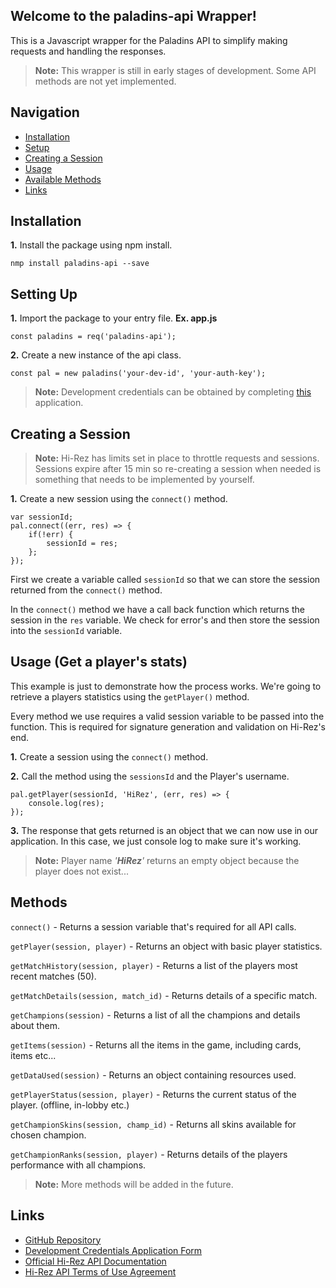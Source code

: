 Welcome to the paladins-api Wrapper!
------------

This is a Javascript wrapper for the Paladins API to simplify making requests and handling the responses.

>**Note:** This wrapper is still in early stages of development. Some API methods are not yet implemented.

Navigation
-------------
* [Installation](#installation)
* [Setup](#setting-up)
* [Creating a Session](#creating-a-session)
* [Usage](#usage-get-a-players-stats)
* [Available Methods](#methods)
* [Links](#links)

<span id="install">Installation</span>
-------------
**1.** Install the package using npm install.

```nmp install paladins-api --save```


<span id="setup">Setting Up</span>
-------------
**1.** Import the package to your entry file. **Ex. app.js**

```const paladins = req('paladins-api'); ```

**2.** Create a new instance of the api class.

```const pal = new paladins('your-dev-id', 'your-auth-key'); ```

> **Note:**
>Development credentials can be obtained by completing [this](https://fs12.formsite.com/HiRez/form48/secure_index.html) application.


<span id="session">Creating a Session</span>
--------------
> **Note:**
> Hi-Rez has limits set in place to throttle requests and sessions. Sessions expire after 15 min so re-creating a session when needed is something that needs to be implemented by yourself.

**1.** Create a new session using the ```connect()``` method.

```
var sessionId;
pal.connect((err, res) => {
	if(!err) {
		sessionId = res;
	};
});
```
First we create a variable called ```sessionId``` so that we can store the session returned from the ```connect()``` method.

In the ```connect()``` method we have a call back function which returns the session in the ```res``` variable. We check for error's and then store the session into the ```sessionId``` variable.

<span id="usage">Usage (Get a player's stats)</span>
--------------

This example is just to demonstrate how the process works. We're going to retrieve a players statistics using the ```getPlayer()``` method.

Every method we use requires a valid session variable to be passed into the function. This is required for signature generation and validation on Hi-Rez's end.

**1.** Create a session using the ```connect()``` method.

**2.** Call the method using the ```sessionsId``` and the Player's username.
```
pal.getPlayer(sessionId, 'HiRez', (err, res) => {
	console.log(res);
});
```

**3.** The response that gets returned is an object that we can now use in our application. In this case, we just console log to make sure it's working.

>**Note:**
>Player name <i>'**HiRez**'</i> returns an empty object because the player does not exist...

<span id="methods">Methods</span>
------------


```connect()``` - Returns a session variable that's required for all API calls.

```getPlayer(session, player)``` - Returns an object with basic player statistics.

```getMatchHistory(session, player)``` - Returns a list of  the players most recent matches (50).

```getMatchDetails(session, match_id)``` - Returns details of a specific match.

```getChampions(session)``` - Returns a list of all the champions and details about them.

```getItems(session)``` - Returns all the items in the game, including cards, items etc...

```getDataUsed(session)``` - Returns an object containing resources used.

```getPlayerStatus(session, player)``` - Returns the current status of the player. (offline, in-lobby etc.)

```getChampionSkins(session, champ_id)``` - Returns all skins available for chosen champion.

```getChampionRanks(session, player)``` - Returns details of the players performance with all champions.

>**Note:** More methods will be added in the future.

<span id="links">Links</span>
--------

* [GitHub Repository](https://github.com/barenddt/paladins-api-nodejs)
* [Development Credentials Application Form](https://fs12.formsite.com/HiRez/form48/secure_index.html)
* [Official Hi-Rez API Documentation](https://docs.google.com/a/hirezstudios.com/document/d/1OFS-3ocSx-1Rvg4afAnEHlT3917MAK_6eJTR6rzr-BM/edit)
* [Hi-Rez API Terms of Use Agreement](http://www.hirezstudios.com/wp-content/themes/hi-rez-studios/pdf/api-terms-of-use-agreement.pdf)
